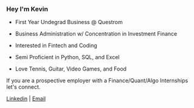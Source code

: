 ### Hey I'm Kevin

* First Year Undegrad Business @ Questrom

* Business Administration w/ Concentration in Investment Finance

* Interested in Fintech and Coding

* Semi Proficient in Python, SQL, and Excel

* Love Tennis, Guitar, Video Games, and Food

If you are a prospective employer with a Finance/Quant/Algo Internships let's connect.

[Linkedin](https://www.linkedin.com/in/kevin-chen-2bb998250/) |
[Email](kevinchen4880@gmail.com)

<!--
**kevin-sean-chenn/kevin-sean-chenn** is a ✨ _special_ ✨ repository because its `README.md` (this file) appears on your GitHub profile.

Here are some ideas to get you started:

- 🔭 I’m currently working on ...
- 🌱 I’m currently learning ...
- 👯 I’m looking to collaborate on ...
- 🤔 I’m looking for help with ...
- 💬 Ask me about ...
- 📫 How to reach me: ...
- 😄 Pronouns: ...
- ⚡ Fun fact: ...
-->
